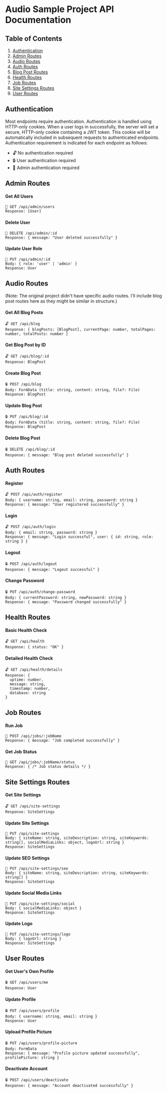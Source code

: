 # Audio Sample Project API Documentation

## Table of Contents
1. [Authentication](#authentication)
2. [Admin Routes](#admin-routes)
3. [Audio Routes](#audio-routes)
4. [Auth Routes](#auth-routes)
5. [Blog Post Routes](#blog-post-routes)
6. [Health Routes](#health-routes)
7. [Job Routes](#job-routes)
8. [Site Settings Routes](#site-settings-routes)
9. [User Routes](#user-routes)

## Authentication

Most endpoints require authentication. Authentication is handled using HTTP-only cookies. When a user logs in successfully, the server will set a secure, HTTP-only cookie containing a JWT token. This cookie will be automatically included in subsequent requests to authenticated endpoints. Authentication requirement is indicated for each endpoint as follows:
 
 - 🔓 No authentication required
 - 🔒 User authentication required
 - 🔑 Admin authentication required

## Admin Routes

#### Get All Users
```
🔑 GET /api/admin/users
Response: [User]
```

#### Delete User
```
🔑 DELETE /api/admin/:id
Response: { message: "User deleted successfully" }
```

#### Update User Role
```
🔑 PUT /api/admin/:id
Body: { role: 'user' | 'admin' }
Response: User
```

## Audio Routes

(Note: The original project didn't have specific audio routes. I'll include blog post routes here as they might be similar in structure.)

#### Get All Blog Posts
```
🔓 GET /api/blog
Response: { blogPosts: [BlogPost], currentPage: number, totalPages: number, totalPosts: number }
```

#### Get Blog Post by ID
```
🔓 GET /api/blog/:id
Response: BlogPost
```

#### Create Blog Post
```
🔒 POST /api/blog
Body: FormData (title: string, content: string, file?: File)
Response: BlogPost
```

#### Update Blog Post
```
🔒 PUT /api/blog/:id
Body: FormData (title: string, content: string, file?: File)
Response: BlogPost
```

#### Delete Blog Post
```
🔒 DELETE /api/blog/:id
Response: { message: "Blog post deleted successfully" }
```

## Auth Routes

#### Register
```
🔓 POST /api/auth/register
Body: { username: string, email: string, password: string }
Response: { message: "User registered successfully" }
```

#### Login
```
🔓 POST /api/auth/login
Body: { email: string, password: string }
Response: { message: "Login successful", user: { id: string, role: string } }
```

#### Logout
```
🔒 POST /api/auth/logout
Response: { message: "Logout successful" }
```

#### Change Password
```
🔒 PUT /api/auth/change-password
Body: { currentPassword: string, newPassword: string }
Response: { message: "Password changed successfully" }
```

## Health Routes

#### Basic Health Check
```
🔓 GET /api/health
Response: { status: "OK" }
```

#### Detailed Health Check
```
🔓 GET /api/health/details
Response: { 
  uptime: number,
  message: string,
  timestamp: number,
  database: string
}
```

## Job Routes

#### Run Job
```
🔑 POST /api/jobs/:jobName
Response: { message: "Job completed successfully" }
```

#### Get Job Status
```
🔑 GET /api/jobs/:jobName/status
Response: { /* Job status details */ }
```

## Site Settings Routes

#### Get Site Settings
```
🔓 GET /api/site-settings
Response: SiteSettings
```

#### Update Site Settings
```
🔑 PUT /api/site-settings
Body: { siteName: string, siteDescription: string, siteKeywords: string[], socialMediaLinks: object, logoUrl: string }
Response: SiteSettings
```

#### Update SEO Settings
```
🔑 PUT /api/site-settings/seo
Body: { siteName: string, siteDescription: string, siteKeywords: string[] }
Response: SiteSettings
```

#### Update Social Media Links
```
🔑 PUT /api/site-settings/social
Body: { socialMediaLinks: object }
Response: SiteSettings
```

#### Update Logo
```
🔑 PUT /api/site-settings/logo
Body: { logoUrl: string }
Response: SiteSettings
```

## User Routes

#### Get User's Own Profile
```
🔒 GET /api/users/me
Response: User
```

#### Update Profile
```
🔒 PUT /api/users/profile
Body: { username: string, email: string }
Response: User
```

#### Upload Profile Picture
```
🔒 PUT /api/users/profile-picture
Body: FormData
Response: { message: "Profile picture updated successfully", profilePicture: string }
```

#### Deactivate Account
```
🔒 POST /api/users/deactivate
Response: { message: "Account deactivated successfully" }
```